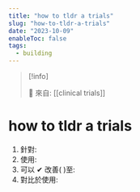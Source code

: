 ```yaml
---
title: "how to tldr a trials"
slug: "how-to-tldr-a-trials"
date: "2023-10-09"
enableToc: false
tags:
  - building
---
```


> [!info]
>
> 🌱 來自: [[clinical trials]]

# how to tldr a trials

1. 針對:
2. 使用:
3. 可以 ✔ 改善(   )至:
4. 對比於使用:
